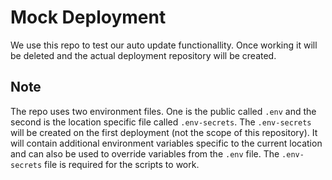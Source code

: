 # Mock Deployment
We use this repo to test our auto update functionallity. Once working it will be deleted and the actual deployment repository will be created.

## Note
The repo uses two environment files. One is the public called `.env` and the second is the location specific file called  `.env-secrets`. The `.env-secrets` will be created on the first deployment (not the scope of this repository). It will contain additional environment variables specific to the current location and can also be used to override variables from the `.env` file. The `.env-secrets` file is required for the scripts to work.